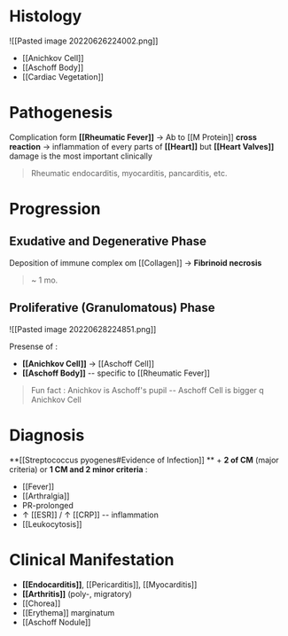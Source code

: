 # Histology

![[Pasted image 20220626224002.png]]

- [[Anichkov Cell]]
- [[Aschoff Body]]
- [[Cardiac Vegetation]]

# Pathogenesis
Complication form **[[Rheumatic Fever]]** → Ab to [[M Protein]] **cross reaction** → inflammation of every parts of **[[Heart]]** but **[[Heart Valves]]** damage is the most important clinically
> Rheumatic endocarditis, myocarditis, pancarditis, etc.

# Progression
## Exudative and Degenerative Phase
Deposition of immune complex om [[Collagen]] → **Fibrinoid necrosis**
> ~ 1 mo.

## Proliferative (Granulomatous) Phase

![[Pasted image 20220628224851.png]]

Presense of :
- **[[Anichkov Cell]]** → [[Aschoff Cell]]
- **[[Aschoff Body]]** -- specific to [[Rheumatic Fever]]

> Fun fact : Anichkov is Aschoff's pupil -- Aschoff Cell is bigger q Anichkov Cell

# Diagnosis
**[[Streptococcus pyogenes#Evidence of Infection]] ** + **2 of CM** (major criteria) or **1 CM and 2 minor criteria** :
- [[Fever]]
- [[Arthralgia]]
- PR-prolonged
- ↑ [[ESR]] / ↑ [[CRP]] -- inflammation
- [[Leukocytosis]]

# Clinical Manifestation
- **[[Endocarditis]]**, [[Pericarditis]], [[Myocarditis]]
- **[[Arthritis]]** (poly-, migratory)
- [[Chorea]]
- [[Erythema]] marginatum
- [[Aschoff Nodule]]